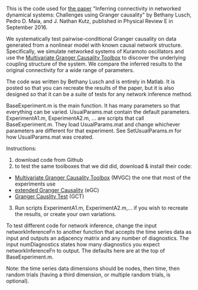 This is the code used for [the paper](https://journals.aps.org/pre/abstract/10.1103/PhysRevE.94.032220) "Inferring connectivity in networked dynamical systems: Challenges using Granger causality" by Bethany Lusch, Pedro D. Maia, and J. Nathan Kutz, published in Physical Review E in September 2016. 

We systematically test pairwise-conditional Granger causality on data generated from a nonlinear model with known causal network structure. Specifically, we simulate networked systems of Kuramoto oscillators and use the [Multivariate Granger Causality Toolbox](http://users.sussex.ac.uk/~lionelb/MVGC/) to discover the underlying coupling structure of the system. We compare the inferred results to the original connectivity for a wide range of parameters.

The code was written by Bethany Lusch and is entirely in Matlab. It is posted so that you can recreate the results of the paper, but it is also designed so that it can be a suite of tests for any network inference method. 

BaseExperiment.m is the main function. It has many parameters so that everything can be varied. UsualParams.mat contain the default parameters. ExperimentA1.m, ExperimentA2.m, ... are scripts that call BaseExperiment.m. They load UsualParams.mat and change whichever parameters are different for that experiment. See SetUsualParams.m for how UsualParams.mat was created.

Instructions:
1. download code from Github
2. to test the same toolboxes that we did did, download & install their code:
- [Multivariate Granger Causality Toolbox](http://users.sussex.ac.uk/~lionelb/MVGC/) (MVGC) the one that most of the experiments use
- [extended Granger Causality](http://www.lucafaes.net/eGC.html) (eGC) 
- [Granger Causlity Test](http://www.lcs.poli.usp.br/~baccala/BIHExtension2014/) (GCT) 
3. Run scripts ExperimentA1.m, ExperimentA2.m,... if you wish to recreate the results, or create your own variations.

To test different code for network inference, change the input networkInferenceFn to another function that accepts the time series data as input and outputs an adjacency matrix and any number of diagnostics. The input numDiagnostics states how many diagnostics you expect networkInferenceFn to output. The defaults here are at the top of BaseExperiment.m. 

Note: the time series data dimensions should be nodes, then time, then random trials (having a third dimension, or multiple random trials, is optional).
